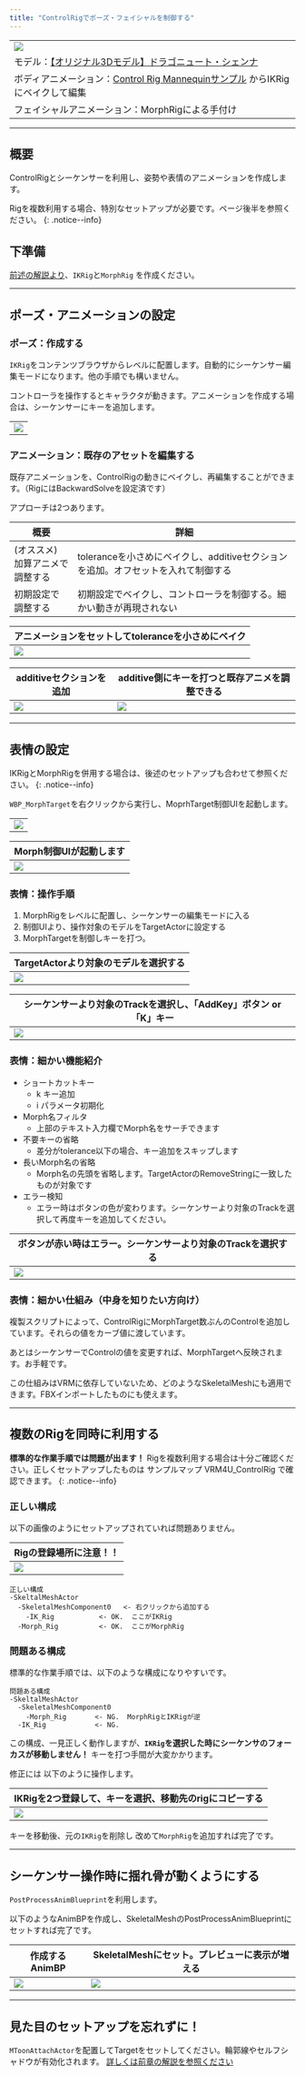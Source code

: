 ```yaml
---
title: "ControlRigでポーズ・フェイシャルを制御する"
---
```


||
|-|
|[![](./assets/images/small/07a_top.png)](../assets/images/07a_top.png)|
|モデル：[【オリジナル3Dモデル】ドラゴニュート・シェンナ](https://booth.pm/ja/items/2661189)|
|ボディアニメーション：[Control Rig Mannequinサンプル](https://www.unrealengine.com/marketplace/en-US/product/control-rig-mannequin) からIKRigにベイクして編集|
|フェイシャルアニメーション：MorphRigによる手付け|


----

## 概要

ControlRigとシーケンサーを利用し、姿勢や表情のアニメーションを作成します。

Rigを複数利用する場合、特別なセットアップが必要です。ページ後半を参照ください。
{: .notice--info}

## 下準備

[前述の解説より](../06_controlrig/)、`IKRig`と`MorphRig` を作成ください。

----

## ポーズ・アニメーションの設定

### ポーズ：作成する

`IKRig`をコンテンツブラウザからレベルに配置します。自動的にシーケンサー編集モードになります。他の手順でも構いません。

コントローラを操作するとキャラクタが動きます。アニメーションを作成する場合は、シーケンサーにキーを追加します。

||
|-|
|[![](./assets/images/small/07a_pose2.png)](../assets/images/07a_pose2.png)|

### アニメーション：既存のアセットを編集する

既存アニメーションを、ControlRigの動きにベイクし、再編集することができます。（RigにはBackwardSolveを設定済です）

アプローチは2つあります。

|概要|詳細|
|-|-|
|(オススメ)<br>加算アニメで調整する|toleranceを小さめにベイクし、additiveセクションを追加。オフセットを入れて制御する|
|初期設定で調整する|初期設定でベイクし、コントローラを制御する。細かい動きが再現されない|

|アニメーションをセットしてtoleranceを小さめにベイク|
|-|
|[![](./assets/images/small/07a_pose3.png)](../assets/images/07a_pose3.png)|

|additiveセクションを追加|additive側にキーを打つと既存アニメを調整できる|
|-|-|
|[![](./assets/images/small/07a_pose1.png)](../assets/images/07a_pose1.png)|[![](./assets/images/small/07a_pose4.png)](../assets/images/07a_pose4.png)|


----

## 表情の設定

IKRigとMorphRigを併用する場合は、後述のセットアップも合わせて参照ください。
{: .notice--info}

`WBP_MorphTarget`を右クリックから実行し、MoprhTarget制御UIを起動します。

||
|-|
|[![](./assets/images/small/07a_ui1.png)](../assets/images/07a_ui1.png)|

|Morph制御UIが起動します|
|-|
|[![](./assets/images/small/07a_ui2.png)](../assets/images/07a_ui2.png)|

### 表情：操作手順

 1. MorphRigをレベルに配置し、シーケンサーの編集モードに入る
 1. 制御UIより、操作対象のモデルをTargetActorに設定する
 1. MorphTargetを制御しキーを打つ。

|TargetActorより対象のモデルを選択する|
|-|
|[![](./assets/images/small/07a_ui3.png)](../assets/images/07a_ui3.png)|

|シーケンサーより対象のTrackを選択し、「AddKey」ボタン or 「K」キー|
|-|
|[![](./assets/images/small/07a_ui4.png)](../assets/images/07a_ui4.png)|

### 表情：細かい機能紹介

 - ショートカットキー
   - k  キー追加
   - i  パラメータ初期化
 - Morph名フィルタ
   - 上部のテキスト入力欄でMorph名をサーチできます
 - 不要キーの省略
   - 差分がtolerance以下の場合、キー追加をスキップします
 - 長いMorph名の省略
   - Morph名の先頭を省略します。TargetActorのRemoveStringに一致したものが対象です
 - エラー検知
   - エラー時はボタンの色が変わります。シーケンサーより対象のTrackを選択して再度キーを追加してください。

|ボタンが赤い時はエラー。シーケンサーより対象のTrackを選択する|
|-|
|[![](./assets/images/small/07a_ui5.png)](../assets/images/07a_ui5.png)|

### 表情：細かい仕組み（中身を知りたい方向け）

複製スクリプトによって、ControlRigにMorphTarget数ぶんのControlを追加しています。それらの値をカーブ値に渡しています。

あとはシーケンサーでControlの値を変更すれば、MorphTargetへ反映されます。お手軽です。

この仕組みはVRMに依存していないため、どのようなSkeletalMeshにも適用できます。FBXインポートしたものにも使えます。


----

## 複数のRigを同時に利用する

**標準的な作業手順では問題が出ます！** Rigを複数利用する場合は十分ご確認ください。正しくセットアップしたものは サンプルマップ VRM4U_ControlRig で確認できます。
{: .notice--info}


### 正しい構成

以下の画像のようにセットアップされていれば問題ありません。

|Rigの登録場所に注意！！|
|-|
|[![](./assets/images/small/07a_r1.png)](../assets/images/07a_r1.png)|

```
正しい構成
-SkeltalMeshActor
  -SkeletalMeshComponent0   <- 右クリックから追加する
    -IK_Rig           <- OK.  ここがIKRig
  -Morph_Rig          <- OK.  ここがMorphRig
```

### 問題ある構成

標準的な作業手順では、以下のような構成になりやすいです。

```
問題ある構成
-SkeltalMeshActor
  -SkeletalMeshComponent0
    -Morph_Rig       <- NG.  MorphRigとIKRigが逆
  -IK_Rig            <- NG. 
```

この構成、一見正しく動作しますが、**`IKRig`を選択した時にシーケンサのフォーカスが移動しません！**
キーを打つ手間が大変かかります。

修正には 以下のように操作します。

|IKRigを2つ登録して、キーを選択、移動先のrigにコピーする|
|-|
|[![](./assets/images/small/07a_r2.png)](../assets/images/07a_r2.png)|

キーを移動後、元の`IKRig`を削除し 改めて`MorphRig`を追加すれば完了です。

----

## シーケンサー操作時に揺れ骨が動くようにする

`PostProcessAnimBlueprint`を利用します。

以下のようなAnimBPを作成し、SkeletalMeshのPostProcessAnimBlueprintにセットすれば完了です。

|作成するAnimBP|SkeletalMeshにセット。プレビューに表示が増える|
|-|-|
|[![](./assets/images/small/06a_post1.png)](../assets/images/06a_post1.png)|[![](./assets/images/small/06a_post2.png)](../assets/images/06a_post2.png)|

----


## 見た目のセットアップを忘れずに！

`MToonAttachActor`を配置してTargetをセットしてください。輪郭線やセルフシャドウが有効化されます。
[詳しくは前章の解説を参照ください](../01_look/)